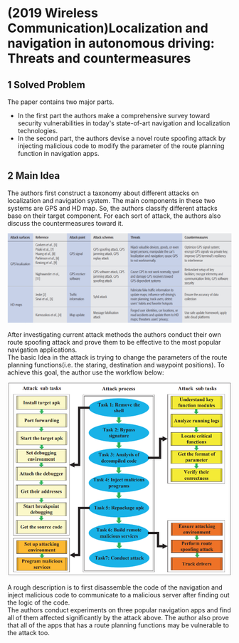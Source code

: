 # (2019 Wireless Communication)Localization and navigation in autonomous driving: Threats and countermeasures

## 1 Solved Problem

The paper contains two major parts.
+ In the first part the authors make a comprehensive survey toward security vulnerabilities in today's state-of-art navigation and localization technologies.
+ In the second part, the authors devise a novel route spoofing attack by injecting malicious code to modify the parameter of the route planning function in navigation apps.

## 2 Main Idea

The authors first construct a taxonomy about different attacks on localization and navigation system. The main components in these two systems are GPS and HD map. So, the authors classify different attacks base on their target component. For each sort of attack, the authors also discuss the countermeasures toward it.

![taxonomy](../images/wk11_taxonomy.png)

After investigating current attack methods the authors conduct their own route spoofing attack and prove them to be effective to the most popular navigation applications.  
The basic Idea in the attack is trying to change the parameters of the route planning functions(i.e. the staring, destination and waypoint positions). To achieve this goal, the author use the workflow below:

![workflow](../images/wk11_workflow.png)

A rough description is to first disassemble the code of the navigation and inject malicious code to communicate to a malicious server after finding out the logic of the code.  
The authors conduct experiments on three popular navigation apps and find all of them affected significantly by the attack above. The author also prove that all of the apps that has a route planning functions may be vulnerable to the attack too. 